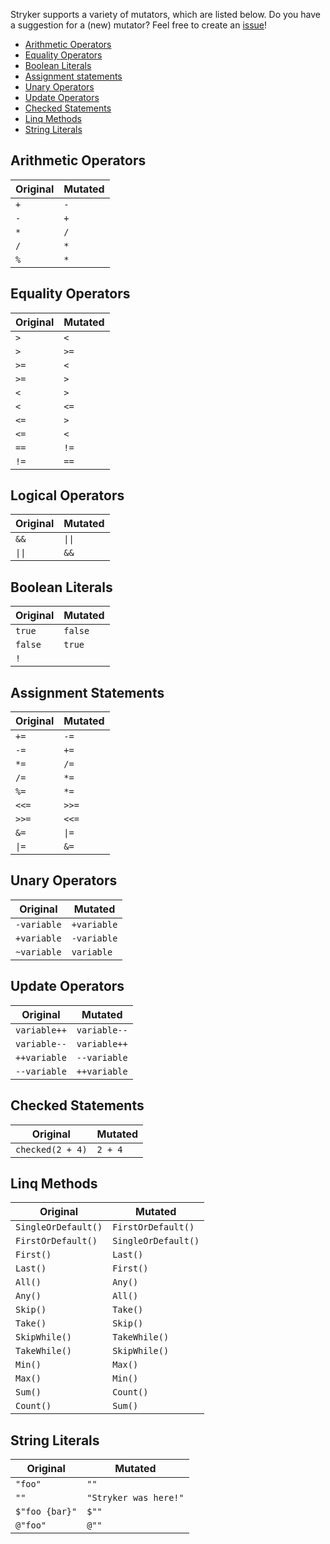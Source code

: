 Stryker supports a variety of mutators, which are listed below. Do you have a suggestion for a (new) mutator? Feel free to create an [issue](https://github.com/stryker-mutator/stryker-net/issues)!


<!-- TOC -->
- [Arithmetic Operators](#arithmetic-operators)
- [Equality Operators](#equality-operators)
- [Boolean Literals](#boolean-literals)
- [Assignment statements](#assignment-statements)
- [Unary Operators](#unary-operators)
- [Update Operators](#update-operators)
- [Checked Statements](#checked-statements)
- [Linq Methods](#linq-methods)
- [String Literals](#string-literals)
<!-- /TOC -->

## Arithmetic Operators
| Original | Mutated | 
| ------------- | ------------- | 
| `+` | `-` |
| `-` | `+` |
| `*` | `/` |
| `/` | `*` |
| `%` | `*` |

## Equality Operators
| Original | Mutated | 
| ------------- | ------------- |
| `>` | `<` |
| `>` | `>=` |
| `>=` | `<` |
| `>=` | `>` |
| `<` | `>` |
| `<` | `<=` |
| `<=` | `>` |
| `<=` | `<` |
| `==` | `!=` |
| `!=` | `==` |

## Logical Operators
| Original | Mutated | 
| ------------- | ------------- | 
| `&&` | `\|\|` | 
| `\|\|` | `&&` |

## Boolean Literals
| Original | Mutated | 
| ------------- | ------------- | 
| `true`	| `false` |
| `false`	| `true` |
| `!`		| ` ` |

## Assignment Statements
| Original | Mutated | 
| ------------- | ------------- | 
|`+= `	| `-= ` |
|`-= `	| `+= ` |
|`*= `	| `/= ` |
|`/= `	| `*= ` |
|`%= `	| `*= ` |
|`<<=`  | `>>=` |
|`>>=`  | `<<=` |
|`&= `	| `\|= ` |
|`\|= `	| `&= ` |

## Unary Operators
|    Original   |   Mutated  | 
| ------------- | ---------- | 
| `-variable`	| `+variable`|
| `+variable` 	| `-variable`|
| `~variable` 	| `variable` |

## Update Operators
|    Original   |   Mutated  | 
| ------------- | ---------- | 
| `variable++`	| `variable--` |
| `variable--`	| `variable++` |
| `++variable`	| `--variable` |
| `--variable`	| `++variable` |

## Checked Statements
| Original | Mutated |
| ------------- | ------------- | 
| `checked(2 + 4)` | `2 + 4` |

## Linq Methods
|      Original         |       Mutated         |
| --------------------- | --------------------- |
| `SingleOrDefault()`   | `FirstOrDefault()`    |
| `FirstOrDefault()`    | `SingleOrDefault()`   |
| `First()`             | `Last()`              |
| `Last()`              | `First()`             |
| `All()`               | `Any()`               |
| `Any()`               | `All()`               |
| `Skip()`              | `Take()`              |
| `Take()`              | `Skip()`              |
| `SkipWhile()`         | `TakeWhile()`         |
| `TakeWhile()`         | `SkipWhile()`         |
| `Min()`               | `Max()`               |
| `Max()`               | `Min()`               |
| `Sum()`               | `Count()`             |
| `Count()`             | `Sum()`               |

## String Literals
| Original | Mutated |
| ------------- | ------------- | 
| `"foo"` | `""` |
|  `""` | `"Stryker was here!"` |
| `$"foo {bar}"` | `$""` |
| `@"foo"` | `@""` |
